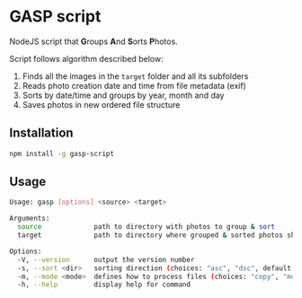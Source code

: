 # GASP script

NodeJS script that **G**roups **A**nd **S**orts **P**hotos. 

Script follows algorithm described below:

1. Finds all the images in the `target` folder and all its subfolders
2. Reads photo creation date and time from file metadata (exif)
3. Sorts by date/time and groups by year, month and day
4. Saves photos in new ordered file structure

## Installation

```bash
npm install -g gasp-script
```

## Usage

```bash
Usage: gasp [options] <source> <target>

Arguments:
  source             path to directory with photos to group & sort
  target             path to directory where grouped & sorted photos should be placed afterwards

Options:
  -V, --version      output the version number
  -s, --sort <dir>   sorting direction (choices: "asc", "dsc", default: asc)
  -m, --mode <mode>  defines how to process files (choices: "copy", "move", default: copy)
  -h, --help         display help for command
```
